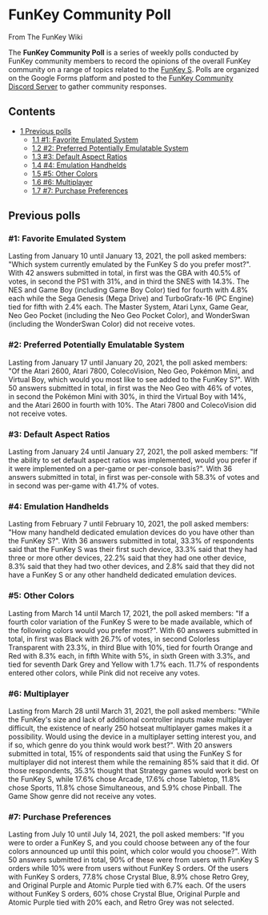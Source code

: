 # FunKey Community Poll

From The FunKey Wiki



The **FunKey Community Poll** is a series of weekly polls conducted by FunKey community members to record the opinions of the overall FunKey community on a range of topics related to the [FunKey S](/wiki/FunKey_S "FunKey S"). Polls are organized on the Google Forms platform and posted to the [FunKey Community Discord Server](/wiki/FunKey_Community_Discord_Server "FunKey Community Discord Server") to gather community responses.

## Contents

* [1 Previous polls](#previous-polls)
  - [1.1 #1: Favorite Emulated System](##1-favorite-emulated-system)
  - [1.2 #2: Preferred Potentially Emulatable System](##2-preferred-potentially-emulatable-system)
  - [1.3 #3: Default Aspect Ratios](##3-default-aspect-ratios)
  - [1.4 #4: Emulation Handhelds](##4-emulation-handhelds)
  - [1.5 #5: Other Colors](##5-other-colors)
  - [1.6 #6: Multiplayer](##6-multiplayer)
  - [1.7 #7: Purchase Preferences](##7-purchase-preferences)

## Previous polls

### #1: Favorite Emulated System

Lasting from January 10 until January 13, 2021, the poll asked members: "Which system currently emulated by the FunKey S do you prefer most?". With 42 answers submitted in total, in first was the GBA with 40.5% of votes, in second the PS1 with 31%, and in third the SNES with 14.3%. The NES and Game Boy (including Game Boy Color) tied for fourth with 4.8% each while the Sega Genesis (Mega Drive) and TurboGrafx-16 (PC Engine) tied for fifth with 2.4% each. The Master System, Atari Lynx, Game Gear, Neo Geo Pocket (including the Neo Geo Pocket Color), and WonderSwan (including the WonderSwan Color) did not receive votes.

### #2: Preferred Potentially Emulatable System

Lasting from January 17 until January 20, 2021, the poll asked members: "Of the Atari 2600, Atari 7800, ColecoVision, Neo Geo, Pokémon Mini, and Virtual Boy, which would you most like to see added to the FunKey S?". With 50 answers submitted in total, in first was the Neo Geo with 46% of votes, in second the Pokémon Mini with 30%, in third the Virtual Boy with 14%, and the Atari 2600 in fourth with 10%. The Atari 7800 and ColecoVision did not receive votes.

### #3: Default Aspect Ratios

Lasting from January 24 until January 27, 2021, the poll asked members: "If the ability to set default aspect ratios was implemented, would you prefer if it were implemented on a per-game or per-console basis?". With 36 answers submitted in total, in first was per-console with 58.3% of votes and in second was per-game with 41.7% of votes.

### #4: Emulation Handhelds

Lasting from February 7 until February 10, 2021, the poll asked members: "How many handheld dedicated emulation devices do you have other than the FunKey S?". With 36 answers submitted in total, 33.3% of respondents said that the FunKey S was their first such device, 33.3% said that they had three or more other devices, 22.2% said that they had one other device, 8.3% said that they had two other devices, and 2.8% said that they did not have a FunKey S or any other handheld dedicated emulation devices.

### #5: Other Colors

Lasting from March 14 until March 17, 2021, the poll asked members: "If a fourth color variation of the FunKey S were to be made available, which of the following colors would you prefer most?". With 60 answers submitted in total, in first was Black with 26.7% of votes, in second Colorless Transparent with 23.3%, in third Blue with 10%, tied for fourth Orange and Red with 8.3% each, in fifth White with 5%, in sixth Green with 3.3%, and tied for seventh Dark Grey and Yellow with 1.7% each. 11.7% of respondents entered other colors, while Pink did not receive any votes.

### #6: Multiplayer

Lasting from March 28 until March 31, 2021, the poll asked members: "While the FunKey's size and lack of additional controller inputs make multiplayer difficult, the existence of nearly 250 hotseat multiplayer games makes it a possibility. Would using the device in a multiplayer setting interest you, and if so, which genre do you think would work best?". With 20 answers submitted in total, 15% of respondents said that using the FunKey S for multiplayer did not interest them while the remaining 85% said that it did. Of those respondents, 35.3% thought that Strategy games would work best on the FunKey S, while 17.6% chose Arcade, 17.6% chose Tabletop, 11.8% chose Sports, 11.8% chose Simultaneous, and 5.9% chose Pinball. The Game Show genre did not receive any votes.

### #7: Purchase Preferences

Lasting from July 10 until July 14, 2021, the poll asked members: "If you were to order a FunKey S, and you could choose between any of the four colors announced up until this point, which color would you choose?". With 50 answers submitted in total, 90% of these were from users with FunKey S orders while 10% were from users without FunKey S orders. Of the users with FunKey S orders, 77.8% chose Crystal Blue, 8.9% chose Retro Grey, and Original Purple and Atomic Purple tied with 6.7% each. Of the users without FunKey S orders, 60% chose Crystal Blue, Original Purple and Atomic Purple tied with 20% each, and Retro Grey was not selected.

<br>


